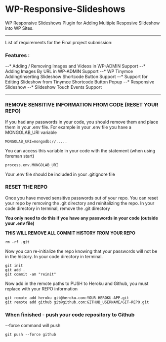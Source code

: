 # WP-Responsive-Slideshows

WP Responsive Slideshows Plugin for Adding Multiple Resposive Slideshow into WP Sites.

-----------------------

List of requirements for the Final project submission:

### Features : 

--* Adding / Removing Images and Videos in WP-ADMIN Support
--* Adding Images By URL in WP-ADMIN Support
--* WP Tinymce Adding/Inserting Slideshow Shortcode Button Support
--* Support for Editing Slideshow from Tinymce Shortcode Button Popup
--* Responsive Slideshow
--* Slideshow Touch Events Support

-------

### REMOVE SENSITIVE INFORMATION FROM CODE (RESET YOUR REPO)

If you had any passwords in your code, you should remove them and place them in your .env file. For example in your .env file you have a MONGOLAB_URI variable
    
    MONGOLAB_URI=mongodb://.....
    
You can access this variable in your code with the statement (when using foreman start)

    process.env.MONGOLAB_URI
    
Your .env file should be included in your .gitignore file

### RESET THE REPO

Once you have moved sensitive passwords out of your repo. You can reset your repo by removing the .git directory and reinitalizing the repo. In your code directory in terminal, remove the .git directory

**You only need to do this if you have any passwords in your code (outside your .env file)**

**THIS WILL REMOVE ALL COMMIT HISTORY FROM YOUR REPO**

    rm -rf .git
    
Now you can re-initialize the repo knowing that your passwords will not be in the history. In your code directory in terminal.

    git init
    git add .
    git commit -am "reinit"

Now add in the remote paths to PUSH to Heroku and Github, you must replace with your REPO information

    git remote add heroku git@heroku.com:YOUR-HEROKU-APP.git
    git remote add github git@github.com:GITHUB_USERNAME/GIT-REPO.git
    


    


### When finished - push your code repository to Github

--force command will push

    git push --force github
